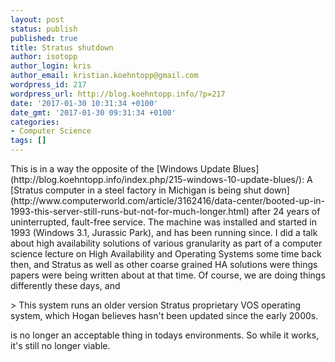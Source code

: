 ```yaml
---
layout: post
status: publish
published: true
title: Stratus shutdown
author: isotopp
author_login: kris
author_email: kristian.koehntopp@gmail.com
wordpress_id: 217
wordpress_url: http://blog.koehntopp.info/?p=217
date: '2017-01-30 10:31:34 +0100'
date_gmt: '2017-01-30 09:31:34 +0100'
categories:
- Computer Science
tags: []
---
```

<p>This is in a way the opposite of the [Windows Update Blues](http://blog.koehntopp.info/index.php/215-windows-10-update-blues/): A [Stratus computer in a steel factory in Michigan is being shut down](http://www.computerworld.com/article/3162416/data-center/booted-up-in-1993-this-server-still-runs-but-not-for-much-longer.html) after 24 years of uninterrupted, fault-free service. The machine was installed and started in 1993 (Windows 3.1, Jurassic Park), and has been running since. I did a talk about high availability solutions of various granularity as part of a computer science lecture on High Availability and Operating Systems some time back then, and Stratus as well as other coarse grained HA solutions were things papers were being written about at that time. Of course, we are doing things differently these days, and</p>
<p>> This system runs an older version Stratus proprietary VOS operating system, which Hogan believes hasn't been updated since the early 2000s.</p>
<p> is no longer an acceptable thing in todays environments. So while it works, it's still no longer viable.</p>
